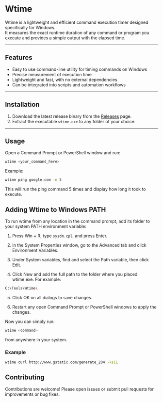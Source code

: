 # Wtime

Wtime is a lightweight and efficient command execution timer designed specifically for Windows.  
It measures the exact runtime duration of any command or program you execute and provides a simple output with the elapsed time.

---

## Features

- Easy to use command-line utility for timing commands on Windows  
- Precise measurement of execution time  
- Lightweight and fast, with no external dependencies  
- Can be integrated into scripts and automation workflows  

---

## Installation

1. Download the latest release binary from the [Releases](https://github.com/MrDevAnony/Wtime/releases) page.  
2. Extract the executable `wtime.exe` to any folder of your choice.  

---

## Usage

Open a Command Prompt or PowerShell window and run:

```bash
wtime <your_command_here>
```

Example:
```bash
wtime ping google.com -n 5
```
This will run the ping command 5 times and display how long it took to execute.

## Adding Wtime to Windows PATH

To run wtime from any location in the command prompt, add its folder to your system PATH environment variable:

1. Press Win + R, type `sysdm.cpl`, and press Enter.

2. In the System Properties window, go to the Advanced tab and click Environment Variables.

3. Under System variables, find and select the Path variable, then click Edit.

4. Click New and add the full path to the folder where you placed wtime.exe. For example:
```bash
C:\Tools\Wtime\
```

5. Click OK on all dialogs to save changes.

6. Restart any open Command Prompt or PowerShell windows to apply the changes.

Now you can simply run:
```bash
wtime <command>
```
from anywhere in your system.

### Example
```bash
wtime curl http://www.gstatic.com/generate_204 -ksIL
```

## Contributing

Contributions are welcome! Please open issues or submit pull requests for improvements or bug fixes.
